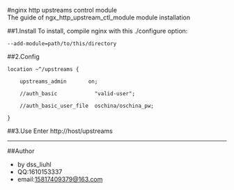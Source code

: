 #nginx http upstreams control module  
The guide of ngx_http_upstream_ctl_module module installation


##1.Install
To install, compile nginx with this ./configure option:

    --add-module=path/to/this/directory


##2.Config   
  

    location ~^/upstreams {  

        upstreams_admin       on;  

        //auth_basic            "valid-user";  

        //auth_basic_user_file  oschina/oschina_pw;  
    
    }   
 

##3.Use
Enter http://host/upstreams

--- 
##Author
* by dss_liuhl 
* QQ:1610153337 
* email:15817409379@163.com

